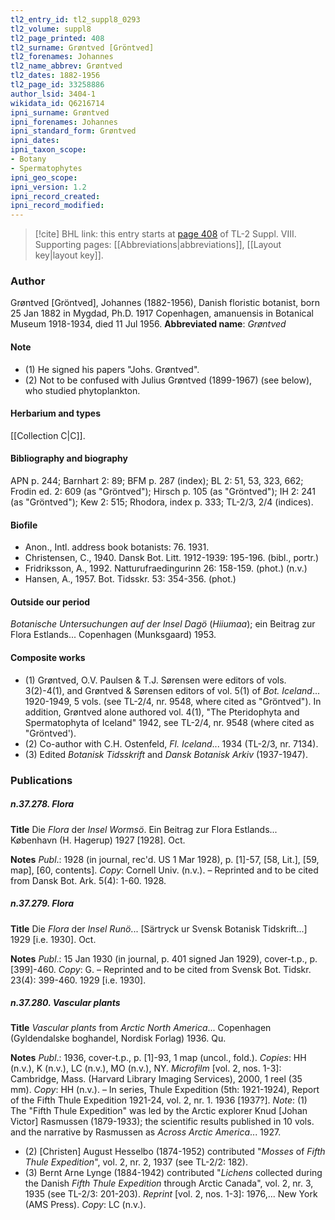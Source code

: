 ```yaml
---
tl2_entry_id: tl2_suppl8_0293
tl2_volume: suppl8
tl2_page_printed: 408
tl2_surname: Grøntved [Gröntved]
tl2_forenames: Johannes
tl2_name_abbrev: Grøntved
tl2_dates: 1882-1956
tl2_page_id: 33258886
author_lsid: 3404-1
wikidata_id: Q6216714
ipni_surname: Grøntved
ipni_forenames: Johannes
ipni_standard_form: Grøntved
ipni_dates: 
ipni_taxon_scope: 
- Botany
- Spermatophytes
ipni_geo_scope: 
ipni_version: 1.2
ipni_record_created: 
ipni_record_modified:
---
```



> [!cite] BHL link: this entry starts at [page 408](https://www.biodiversitylibrary.org/page/33258886) of TL-2 Suppl. VIII.
> Supporting pages: [[Abbreviations|abbreviations]], [[Layout key|layout key]].

### Author

Grøntved \[Gröntved\], Johannes (1882-1956), Danish floristic botanist, born 25 Jan 1882 in Mygdad, Ph.D. 1917 Copenhagen, amanuensis in Botanical Museum 1918-1934, died 11 Jul 1956. 
**Abbreviated name**: *Grøntved*

#### Note

- (1) He signed his papers "Johs. Grøntved".
- (2) Not to be confused with Julius Grøntved (1899-1967) (see below), who studied phytoplankton.

#### Herbarium and types

[[Collection C|C]].

#### Bibliography and biography

APN p. 244; Barnhart 2: 89; BFM p. 287 (index); BL 2: 51, 53, 323, 662; Frodin ed. 2: 609 (as "Gröntved"); Hirsch p. 105 (as "Gröntved"); IH 2: 241 (as "Gröntved"); Kew 2: 515; Rhodora, index p. 333; TL-2/3, 2/4 (indices).

#### Biofile

- Anon., Intl. address book botanists: 76. 1931.
- Christensen, C., 1940. Dansk Bot. Litt. 1912-1939: 195-196. (bibl., portr.)
- Fridriksson, A., 1992. Natturufraedingurinn 26: 158-159. (phot.) (n.v.)
- Hansen, A., 1957. Bot. Tidsskr. 53: 354-356. (phot.)

#### Outside our period

*Botanische Untersuchungen auf der Insel Dagö* (*Hiiumaa*); ein Beitrag zur Flora Estlands... Copenhagen (Munksgaard) 1953.

#### Composite works

- (1) Grøntved, O.V. Paulsen & T.J. Sørensen were editors of vols. 3(2)-4(1), and Grøntved & Sørensen editors of vol. 5(1) of *Bot. Iceland*... 1920-1949, 5 vols. (see TL-2/4, nr. 9548, where cited as "Gröntved"). In addition, Grøntved alone authored vol. 4(1), "The Pteridophyta and Spermatophyta of Iceland" 1942, see TL-2/4, nr. 9548 (where cited as "Gröntved').
- (2) Co-author with C.H. Ostenfeld, *Fl. Iceland*... 1934 (TL-2/3, nr. 7134).
- (3) Edited *Botanisk Tidsskrift* and *Dansk Botanisk Arkiv* (1937-1947).

### Publications

##### n.37.278. Flora

**Title**
Die *Flora* der *Insel Wormsö*. Ein Beitrag zur Flora Estlands... København (H. Hagerup) 1927 \[1928\]. Oct.

**Notes**
*Publ*.: 1928 (in journal, rec'd. US 1 Mar 1928), p. \[1\]-57, \[58, Lit.\], \[59, map\], \[60, contents\]. *Copy*: Cornell Univ. (n.v.). – Reprinted and to be cited from Dansk Bot. Ark. 5(4): 1-60. 1928.

##### n.37.279. Flora

**Title**
Die *Flora* der *Insel Runö*... \[Särtryck ur Svensk Botanisk Tidskrift...\] 1929 \[i.e. 1930\]. Oct.

**Notes**
*Publ*.: 15 Jan 1930 (in journal, p. 401 signed Jan 1929), cover-t.p., p. \[399\]-460. *Copy*: G. – Reprinted and to be cited from Svensk Bot. Tidskr. 23(4): 399-460. 1929 \[i.e. 1930\].

##### n.37.280. Vascular plants

**Title**
*Vascular plants* from *Arctic North America*... Copenhagen (Gyldendalske boghandel, Nordisk Forlag) 1936. Qu.

**Notes**
*Publ*.: 1936, cover-t.p., p. \[1\]-93, 1 map (uncol., fold.). *Copies*: HH (n.v.), K (n.v.), LC (n.v.), MO (n.v.), NY. *Microfilm* \[vol. 2, nos. 1-3\]: Cambridge, Mass. (Harvard Library Imaging Services), 2000, 1 reel (35 mm). *Copy*: HH (n.v.). – In series, Thule Expedition (5th: 1921-1924), Report of the Fifth Thule Expedition 1921-24, vol. 2, nr. 1. 1936 \[1937?\].
*Note*: (1) The "Fifth Thule Expedition" was led by the Arctic explorer Knud \[Johan Victor\] Rasmussen (1879-1933); the scientific results published in 10 vols. and the narrative by Rasmussen as *Across Arctic America*... 1927.
- (2) \[Christen\] August Hesselbo (1874-1952) contributed "*Mosses* of *Fifth Thule Expedition*", vol. 2, nr. 2, 1937 (see TL-2/2: 182).
- (3) Bernt Arne Lynge (1884-1942) contributed "*Lichens* collected during the Danish *Fifth Thule Expedition* through Arctic Canada", vol. 2, nr. 3, 1935 (see TL-2/3: 201-203).
*Reprint* \[vol. 2, nos. 1-3\]: 1976,... New York (AMS Press). *Copy*: LC (n.v.).

